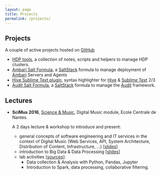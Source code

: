 ```yaml
---
layout: page
title: Projects
permalink: /projects/
---
```


Projects
--------

A couple of active projects hosted on [GitHub](https://github.com/glinmac)

 * [HDP tools], a collection of notes, scripts and helpers to manage HDP clusters.
 * [Ambari Salt Formula](https://github.com/glinmac/ambari-formula), a [SaltStack] formula
   to manage deployment of [Ambari] Servers and Agents
 * [Hive Sublime Text plugin](https://github.com/glinmac/hive-sublime-text), 
   syntax highlighter for [Hive] & [Sublime Text] 2/3
 * [Audit Salt Formula](https://github.com/glinmac/audit-formula), a [SaltStack] formula to
   manage the [Audit] framework.    


Lectures
--------

 * **SciMus 2016**, [Science & Music], Digital Music module, Ecole Centrale de Nantes.
   
   A 2 days lecture & workshop to introduce and present:
   
     * general concepts of software engineering and IT services in the context of Digital Music (Web Services, API, 
       System Architecture, Distribution of Content, Infrastructure, ...) [[slides](https://glinmac.github.io/scimus-2016/slides/music%20&%20web.html)]
     * introduction to Big Data & Data Processing [[slides](https://glinmac.github.io/scimus-2016/slides/music%20&%20big%20data.html)]
     * lab activities [[sources](https://github.com/glinmac/scimus-2016)]:
       * Data collection & Analysis with Python, Pandas, Jupyter
       * Introduction to Spark, data processing, collaborative filtering.


[Hive]: http://hive.apache.org
[Sublime Text]: https://www.sublimetext.com
[HDP Tools]: https://github.com/glinmac/hdp-tools
[SaltStack]: https://docs.saltstack.com/en/latest/
[Ambari Salt Formula]: https://github.com/glinmac/ambari-formula
[Ambari]: http://ambari.apache.org/
[Audit Salt Formula]: https://github.com/glinmac/audit-formula
[Audit]: https://people.redhat.com/sgrubb/audit/
[Science & Music]: http://www.ec-nantes.fr/version-anglaise/education/engineering-programme/science-and-music-154742.kjsp
